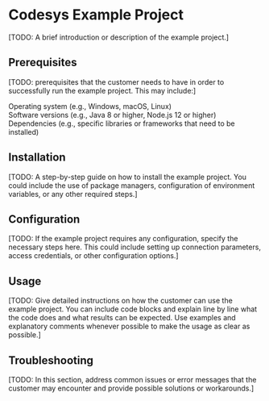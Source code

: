 # Codesys Example Project
[TODO: A brief introduction or description of the example project.]

## Prerequisites
[TODO: prerequisites that the customer needs to have in order to successfully run the example project. This may include:]

Operating system (e.g., Windows, macOS, Linux)<br>
Software versions (e.g., Java 8 or higher, Node.js 12 or higher)<br>
Dependencies (e.g., specific libraries or frameworks that need to be installed)<br>

## Installation
[TODO: A step-by-step guide on how to install the example project. You could include the use of package managers, configuration of environment variables, or any other required steps.]

## Configuration
[TODO: If the example project requires any configuration, specify the necessary steps here. This could include setting up connection parameters, access credentials, or other configuration options.]

## Usage
[TODO: Give detailed instructions on how the customer can use the example project. You can include code blocks and explain line by line what the code does and what results can be expected. Use examples and explanatory comments whenever possible to make the usage as clear as possible.]

## Troubleshooting
[TODO: In this section, address common issues or error messages that the customer may encounter and provide possible solutions or workarounds.]